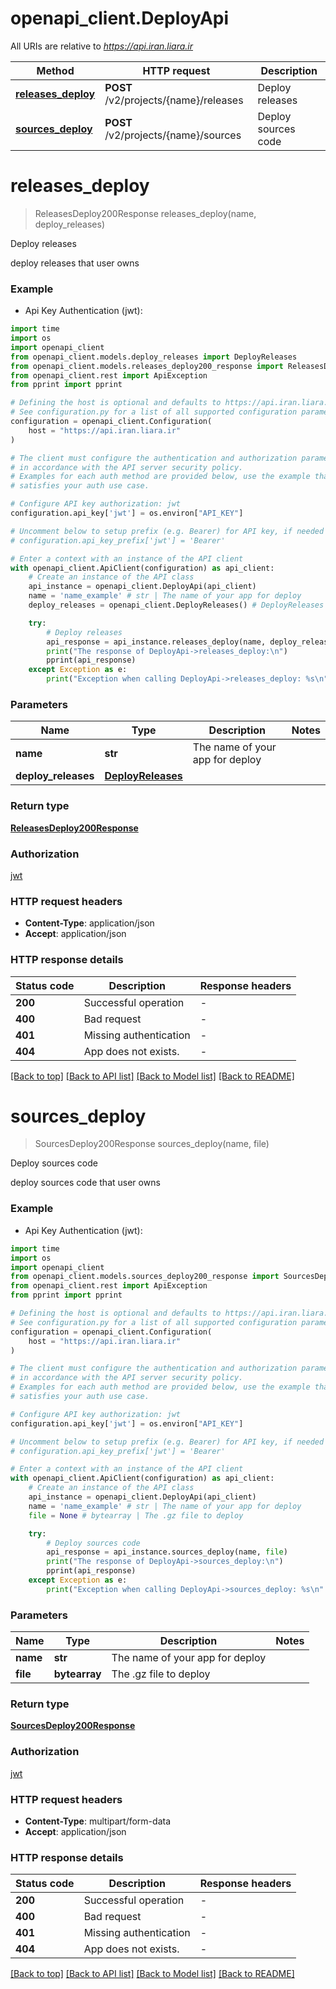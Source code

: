 # openapi_client.DeployApi

All URIs are relative to *https://api.iran.liara.ir*

Method | HTTP request | Description
------------- | ------------- | -------------
[**releases_deploy**](DeployApi.md#releases_deploy) | **POST** /v2/projects/{name}/releases | Deploy releases
[**sources_deploy**](DeployApi.md#sources_deploy) | **POST** /v2/projects/{name}/sources | Deploy sources code


# **releases_deploy**
> ReleasesDeploy200Response releases_deploy(name, deploy_releases)

Deploy releases

deploy releases that user owns

### Example

* Api Key Authentication (jwt):
```python
import time
import os
import openapi_client
from openapi_client.models.deploy_releases import DeployReleases
from openapi_client.models.releases_deploy200_response import ReleasesDeploy200Response
from openapi_client.rest import ApiException
from pprint import pprint

# Defining the host is optional and defaults to https://api.iran.liara.ir
# See configuration.py for a list of all supported configuration parameters.
configuration = openapi_client.Configuration(
    host = "https://api.iran.liara.ir"
)

# The client must configure the authentication and authorization parameters
# in accordance with the API server security policy.
# Examples for each auth method are provided below, use the example that
# satisfies your auth use case.

# Configure API key authorization: jwt
configuration.api_key['jwt'] = os.environ["API_KEY"]

# Uncomment below to setup prefix (e.g. Bearer) for API key, if needed
# configuration.api_key_prefix['jwt'] = 'Bearer'

# Enter a context with an instance of the API client
with openapi_client.ApiClient(configuration) as api_client:
    # Create an instance of the API class
    api_instance = openapi_client.DeployApi(api_client)
    name = 'name_example' # str | The name of your app for deploy
    deploy_releases = openapi_client.DeployReleases() # DeployReleases | 

    try:
        # Deploy releases
        api_response = api_instance.releases_deploy(name, deploy_releases)
        print("The response of DeployApi->releases_deploy:\n")
        pprint(api_response)
    except Exception as e:
        print("Exception when calling DeployApi->releases_deploy: %s\n" % e)
```



### Parameters

Name | Type | Description  | Notes
------------- | ------------- | ------------- | -------------
 **name** | **str**| The name of your app for deploy | 
 **deploy_releases** | [**DeployReleases**](DeployReleases.md)|  | 

### Return type

[**ReleasesDeploy200Response**](ReleasesDeploy200Response.md)

### Authorization

[jwt](../README.md#jwt)

### HTTP request headers

 - **Content-Type**: application/json
 - **Accept**: application/json

### HTTP response details
| Status code | Description | Response headers |
|-------------|-------------|------------------|
**200** | Successful operation |  -  |
**400** | Bad request |  -  |
**401** | Missing authentication |  -  |
**404** | App does not exists. |  -  |

[[Back to top]](#) [[Back to API list]](../README.md#documentation-for-api-endpoints) [[Back to Model list]](../README.md#documentation-for-models) [[Back to README]](../README.md)

# **sources_deploy**
> SourcesDeploy200Response sources_deploy(name, file)

Deploy sources code

deploy sources code that user owns

### Example

* Api Key Authentication (jwt):
```python
import time
import os
import openapi_client
from openapi_client.models.sources_deploy200_response import SourcesDeploy200Response
from openapi_client.rest import ApiException
from pprint import pprint

# Defining the host is optional and defaults to https://api.iran.liara.ir
# See configuration.py for a list of all supported configuration parameters.
configuration = openapi_client.Configuration(
    host = "https://api.iran.liara.ir"
)

# The client must configure the authentication and authorization parameters
# in accordance with the API server security policy.
# Examples for each auth method are provided below, use the example that
# satisfies your auth use case.

# Configure API key authorization: jwt
configuration.api_key['jwt'] = os.environ["API_KEY"]

# Uncomment below to setup prefix (e.g. Bearer) for API key, if needed
# configuration.api_key_prefix['jwt'] = 'Bearer'

# Enter a context with an instance of the API client
with openapi_client.ApiClient(configuration) as api_client:
    # Create an instance of the API class
    api_instance = openapi_client.DeployApi(api_client)
    name = 'name_example' # str | The name of your app for deploy
    file = None # bytearray | The .gz file to deploy

    try:
        # Deploy sources code
        api_response = api_instance.sources_deploy(name, file)
        print("The response of DeployApi->sources_deploy:\n")
        pprint(api_response)
    except Exception as e:
        print("Exception when calling DeployApi->sources_deploy: %s\n" % e)
```



### Parameters

Name | Type | Description  | Notes
------------- | ------------- | ------------- | -------------
 **name** | **str**| The name of your app for deploy | 
 **file** | **bytearray**| The .gz file to deploy | 

### Return type

[**SourcesDeploy200Response**](SourcesDeploy200Response.md)

### Authorization

[jwt](../README.md#jwt)

### HTTP request headers

 - **Content-Type**: multipart/form-data
 - **Accept**: application/json

### HTTP response details
| Status code | Description | Response headers |
|-------------|-------------|------------------|
**200** | Successful operation |  -  |
**400** | Bad request |  -  |
**401** | Missing authentication |  -  |
**404** | App does not exists. |  -  |

[[Back to top]](#) [[Back to API list]](../README.md#documentation-for-api-endpoints) [[Back to Model list]](../README.md#documentation-for-models) [[Back to README]](../README.md)

